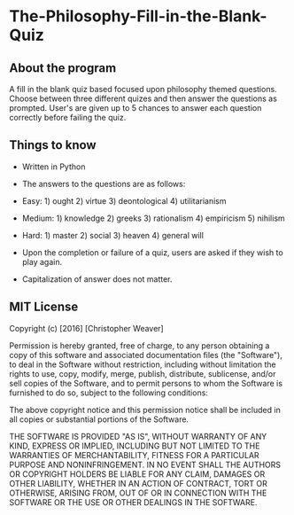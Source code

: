 # The-Philosophy-Fill-in-the-Blank-Quiz

## About the program

A fill in the blank quiz based focused upon philosophy themed questions. Choose between three different quizes 
and then answer the questions as prompted. User's are given up to 5 chances to answer each question correctly 
before failing the quiz. 

## Things to know

- Written in Python

- The answers to the questions are as follows:
- Easy: 1) ought 2) virtue 3) deontological 4) utilitarianism
- Medium: 1) knowledge 2) greeks 3) rationalism 4) empiricism 5) nihilism
- Hard: 1) master 2) social 3) heaven 4) general will

- Upon the completion or failure of a quiz, users are asked if they wish to play again.

- Capitalization of answer does not matter.


## MIT License

Copyright (c) [2016] [Christopher Weaver]

Permission is hereby granted, free of charge, to any person obtaining a copy
of this software and associated documentation files (the "Software"), to deal
in the Software without restriction, including without limitation the rights
to use, copy, modify, merge, publish, distribute, sublicense, and/or sell
copies of the Software, and to permit persons to whom the Software is
furnished to do so, subject to the following conditions:

The above copyright notice and this permission notice shall be included in all
copies or substantial portions of the Software.

THE SOFTWARE IS PROVIDED "AS IS", WITHOUT WARRANTY OF ANY KIND, EXPRESS OR
IMPLIED, INCLUDING BUT NOT LIMITED TO THE WARRANTIES OF MERCHANTABILITY,
FITNESS FOR A PARTICULAR PURPOSE AND NONINFRINGEMENT. IN NO EVENT SHALL THE
AUTHORS OR COPYRIGHT HOLDERS BE LIABLE FOR ANY CLAIM, DAMAGES OR OTHER
LIABILITY, WHETHER IN AN ACTION OF CONTRACT, TORT OR OTHERWISE, ARISING FROM,
OUT OF OR IN CONNECTION WITH THE SOFTWARE OR THE USE OR OTHER DEALINGS IN THE
SOFTWARE.
